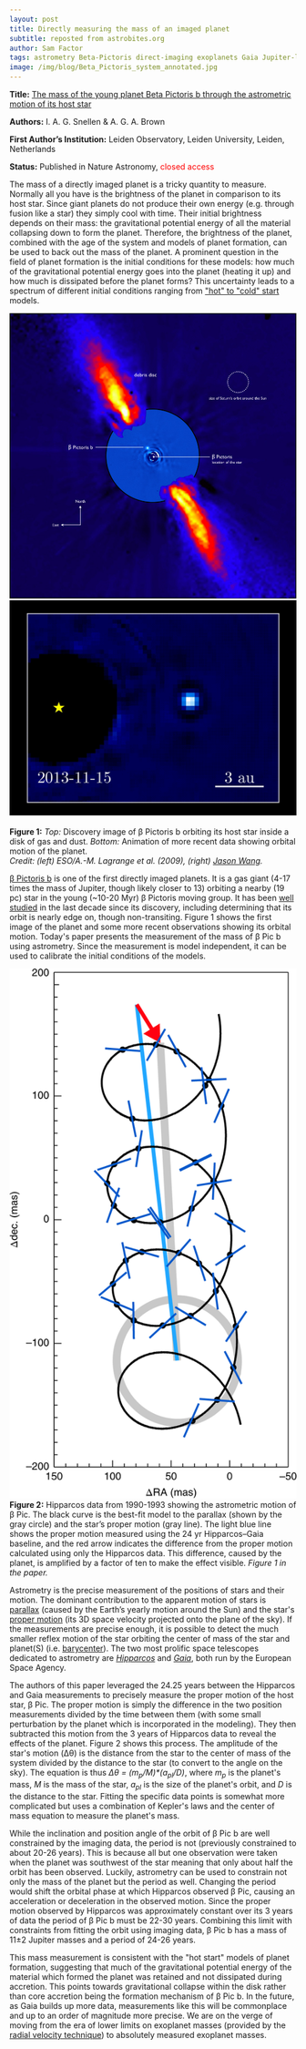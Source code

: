 ```yaml
---
layout: post
title: Directly measuring the mass of an imaged planet
subtitle: reposted from astrobites.org
author: Sam Factor
tags: astrometry Beta-Pictoris direct-imaging exoplanets Gaia Jupiter-like-exoplanets
image: /img/blog/Beta_Pictoris_system_annotated.jpg
---
```


<strong>Title:</strong> <a href="https://arxiv.org/abs/1808.06257">The mass of the young planet Beta Pictoris b through the astrometric motion of its host star</a>

<strong>Authors:</strong> I. A. G. Snellen &amp; A. G. A. Brown

<strong>First Author’s Institution:</strong> Leiden Observatory, Leiden University, Leiden, Netherlands

<strong>Status:</strong> Published in Nature Astronomy, <span style="font-weight: 400; color: #ff0000;">closed access</span>

The mass of a directly imaged planet is a tricky quantity to measure. Normally all you have is the brightness of the planet in comparison to its host star. Since giant planets do not produce their own energy (e.g. through fusion like a star) they simply cool with time. Their initial brightness depends on their mass: the gravitational potential energy of all the material collapsing down to form the planet. Therefore, the brightness of the planet, combined with the age of the system and models of planet formation, can be used to back out the mass of the planet. A prominent question in the field of planet formation is the initial conditions for these models: how much of the gravitational potential energy goes into the planet (heating it up) and how much is dissipated before the planet forms? This uncertainty leads to a spectrum of different initial conditions ranging from <a href="http://beyondearthlyskies.blogspot.com/2014/08/giant-planet-formation-cold-start-vs.html">"hot" to "cold" start</a> models.

<div class="img">
<img src="/img/blog/Beta_Pictoris_system_annotated.jpg"> <img src="/img/blog/betapic_orbit.gif"> <br/><br/> 
<div class="caption"><strong>Figure 1:</strong> <em>Top:</em> Discovery image of β Pictoris b orbiting its host star inside a disk of gas and dust. <em>Bottom:</em> Animation of more recent data showing orbital motion of the planet. <br/><em>Credit: (left) ESO/A.-M. Lagrange et al. (2009), (right) <a href="https://jasonwang.space/orbits.html">Jason Wang</a>.</em></div>
</div>

<a href="https://en.wikipedia.org/wiki/Beta_Pictoris_b">β Pictoris b</a> is one of the first directly imaged planets. It is a gas giant (4-17 times the mass of Jupiter, though likely closer to 13) orbiting a nearby (19 pc) star in the young (~10-20 Myr) β Pictoris moving group. It has been <a href="https://astrobites.org/2014/05/09/an-exoplanets-fast-spin/">well studied</a> in the last decade since its discovery, including determining that its orbit is nearly edge on, though non-transiting. Figure 1 shows the first image of the planet and some more recent observations showing its orbital motion. Today's paper presents the measurement of the mass of β Pic b using astrometry. Since the measurement is model independent, it can be used to calibrate the initial conditions of the models.

<div class="img">
<img src="/img/blog/41550_2018_561_Fig1_HTML.png">
<div class="caption"><strong>Figure 2:</strong> Hipparcos data from 1990-1993 showing the astrometric motion of β Pic. The black curve is the best-fit model to the parallax (shown by the gray circle) and the star’s proper motion (gray line). The light blue line shows the proper motion measured using the 24 yr Hipparcos–Gaia baseline, and the red arrow indicates the difference from the proper motion calculated using only the Hipparcos data. This difference, caused by the planet, is amplified by a factor of ten to make the effect visible. <em>Figure 1 in the paper.</em></div>
</div>

Astrometry is the precise measurement of the positions of stars and their motion. The dominant contribution to the apparent motion of stars is <a href="https://lco.global/spacebook/parallax-and-distance-measurement/">parallax</a> (caused by the Earth’s yearly motion around the Sun) and the star's <a href="https://en.wikipedia.org/wiki/Proper_motion">proper motion</a> (its 3D space velocity projected onto the plane of the sky). If the measurements are precise enough, it is possible to detect the much smaller reflex motion of the star orbiting the center of mass of the star and planet(S) (i.e. <a href="https://en.wikipedia.org/wiki/Barycenter">barycenter</a>). The two most prolific space telescopes dedicated to astrometry are <em><a href="http://sci.esa.int/hipparcos/">Hipparcos</a></em> and <em><a href="http://sci.esa.int/gaia/">Gaia</a></em>, both run by the European Space Agency.

The authors of this paper leveraged the 24.25 years between the Hipparcos and Gaia measurements to precisely measure the proper motion of the host star, β Pic. The proper motion is simply the difference in the two position measurements divided by the time between them (with some small perturbation by the planet which is incorporated in the modeling). They then subtracted this motion from the 3 years of Hipparcos data to reveal the effects of the planet. Figure 2 shows this process. The amplitude of the star's motion (Δθ) is the distance from the star to the center of mass of the system divided by the distance to the star (to convert to the angle on the sky). The equation is thus <em>Δθ = (m<sub>p</sub>/M)*(a<sub>pl</sub>/D)</em>, where <em>m<sub>p</sub></em> is the planet's mass, <em>M</em> is the mass of the star, <em>a<sub>pl</sub></em> is the size of the planet's orbit, and <em>D</em> is the distance to the star. Fitting the specific data points is somewhat more complicated but uses a combination of Kepler's laws and the center of mass equation to measure the planet's mass.

While the inclination and position angle of the orbit of β Pic b are well constrained by the imaging data, the period is not (previously constrained to about 20-26 years). This is because all but one observation were taken when the planet was southwest of the star meaning that only about half the orbit has been observed. Luckily, astrometry can be used to constrain not only the mass of the planet but the period as well. Changing the period would shift the orbital phase at which Hipparcos observed β Pic, causing an acceleration or deceleration in the observed motion. Since the proper motion observed by Hipparcos was approximately constant over its 3 years of data the period of β Pic b must be 22-30 years. Combining this limit with constraints from fitting the orbit using imaging data, β Pic b has a mass of 11±2 Jupiter masses and a period of 24-26 years.

This mass measurement is consistent with the "hot start" models of planet formation, suggesting that much of the gravitational potential energy of the material which formed the planet was retained and not dissipated during accretion. This points towards gravitational collapse within the disk rather than core accretion being the formation mechanism of β Pic b. In the future, as Gaia builds up more data, measurements like this will be commonplace and up to an order of magnitude more precise. We are on the verge of moving from the era of lower limits on exoplanet masses (provided by the<a href="http://www.planetary.org/explore/space-topics/exoplanets/radial-velocity.html"> radial velocity technique</a>) to absolutely measured exoplanet masses.
